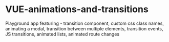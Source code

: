 # VUE-animations-and-transitions
 Playground app featuring - transition component, custom css class names, animating a modal, transition between multiple elements, transition events, JS transitions, animated lists, animated route changes 
